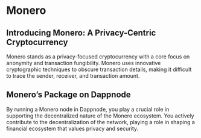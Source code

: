 # Monero

## Introducing Monero: A Privacy-Centric Cryptocurrency
Monero stands as a privacy-focused cryptocurrency with a core focus on anonymity and transaction fungibility. Monero uses innovative cryptographic techniques to obscure transaction details, making it difficult to trace the sender, receiver, and transaction amount.

## Monero’s Package on Dappnode
By running a Monero node in Dappnode, you play a crucial role in supporting the decentralized nature of the Monero ecosystem. You actively contribute to the decentralization of the network, playing a role in shaping a financial ecosystem that values privacy and security.